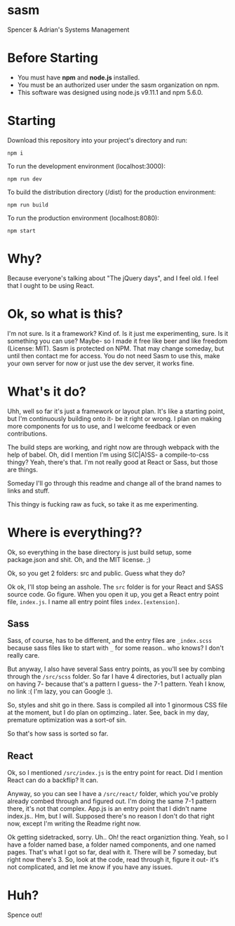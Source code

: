 # sasm

Spencer & Adrian's Systems Management

# Before Starting
* You must have **npm** and **node.js** installed.
* You must be an authorized user under the sasm organization on npm.
* This software was designed using node.js v9.11.1 and npm 5.6.0.

# Starting
Download this repository into your project's directory and run:
	
	npm i

To run the development environment (localhost:3000):

	npm run dev

To build the distribution directory (/dist) for the production environment:

	npm run build

To run the production environment (localhost:8080):

	npm start

# Why?
Because everyone's talking about "The jQuery days", and I feel old. I feel that I ought to be using React.

# Ok, so what is this?
I'm not sure. Is it a framework? Kind of. Is it just me experimenting, sure. Is it something you can use? Maybe- so I made it free like beer and like freedom (License: MIT). Sasm is protected on NPM. That may change someday, but until then contact me for access. You do not need Sasm to use this, make your own server for now or just use the dev server, it works fine.

# What's it do?
Uhh, well so far it's just a framework or layout plan. It's like a starting point, but I'm continuously building onto it- be it right or wrong. I plan on making more components for us to use, and I welcome feedback or even contributions.

The build steps are working, and right now are through webpack with the help of babel. Oh, did I mention I'm using S(C|A)SS- a compile-to-css thingy? Yeah, there's that. I'm not really good at React or Sass, but those are things. 

Someday I'll go through this readme and change all of the brand names to links and stuff. 

This thingy is fucking raw as fuck, so take it as me experimenting.

# Where is everything??
Ok, so everything in the base directory is just build setup, some package.json and shit. Oh, and the MIT license. ;)

Ok, so you get 2 folders: src and public. Guess what they do?

Ok ok, I'll stop being an asshole. The `src` folder is for your React and SASS source code. Go figure. When you open it up, you get a React entry point file, `index.js`. I name all entry point files `index.[extension]`.

## Sass
 Sass, of course, has to be different, and the entry files are `_index.scss` because sass files like to start with `_` for some reason.. who knows? I don't really care. 

But anyway, I also have several Sass entry points, as you'll see by combing through the `/src/scss` folder. So far I have 4 directories, but I actually plan on having 7- because that's a pattern I guess- the 7-1 pattern. Yeah I know, no link :( I'm lazy, you can Google :).

So, styles and shit go in there. Sass is compiled all into 1 ginormous CSS file at the moment, but I do plan on optimzing.. later. See, back in my day, premature optimization was a sort-of sin.

So that's how sass is sorted so far.

## React
Ok, so I mentioned `/src/index.js` is the entry point for react. Did I mention React can do a backflip? It can.

Anyway, so you can see I have a `/src/react/` folder, which you've probly already combed through and figured out. I'm doing the same 7-1 pattern there, it's not that complex. App.js is an entry point that I didn't name index.js.. Hm, but I will. Supposed there's no reason I don't do that right now, except I'm writing the Readme right now.

Ok getting sidetracked, sorry. Uh.. Oh! the react organiztion thing. Yeah, so I have a folder named base, a folder named components, and one named pages. That's what I got so far, deal with it. There will be 7 someday, but right now there's 3. So, look at the code, read through it, figure it out- it's not complicated, and let me know if you have any issues.

# Huh?
Spence out!